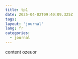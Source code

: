 ```yaml
---
title: tp1
date: 2025-04-02T09:40:09.325Z
tags:
layout: 'journal'
lang: fr
categories: 
  - journal
---
```

content ozeuor